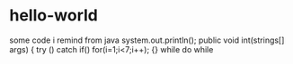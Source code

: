 # hello-world
some code i remind from java
system.out.println();
public void int(strings[] args) {
try ()
catch
if()
for(i=1;i<7;i++);
{}
while
do while

